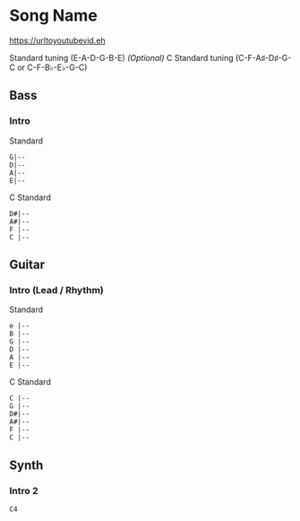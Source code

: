 # Song Name

<https://urltoyoutubevid.eh>

Standard tuning (E-A-D-G-B-E)
_(Optional)_ C Standard tuning (C-F-A♯-D♯-G-C or C-F-B♭-E♭-G-C)

## Bass

### Intro

Standard

    G|--
    D|--
    A|--
    E|--

C Standard

    D#|--
    A#|--
    F |--
    C |--

## Guitar
  
### Intro (Lead / Rhythm)

Standard

    e |--
    B |--
    G |--
    D |--
    A |--
    E |--

C Standard

    C |--
    G |--
    D#|--
    A#|--
    F |--
    C |--

## Synth

### Intro 2

    C4
